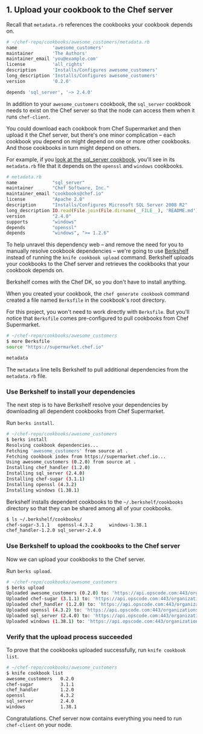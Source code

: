 ## 1. Upload your cookbook to the Chef server

Recall that <code class="file-path">metadata.rb</code> references the cookbooks your cookbook depends on.

```ruby
# ~/chef-repo/cookbooks/awesome_customers/metadata.rb
name             'awesome_customers'
maintainer       'The Authors'
maintainer_email 'you@example.com'
license          'all_rights'
description      'Installs/Configures awesome_customers'
long_description 'Installs/Configures awesome_customers'
version          '0.2.0'

depends 'sql_server', '~> 2.4.0'
```

In addition to your `awesome_customers` cookbook, the `sql_server` cookbook needs to exist on the Chef server so that the node can access them when it runs `chef-client`.

You could download each cookbook from Chef Supermarket and then upload it the Chef server, but there's one minor complication &ndash; each cookbook you depend on might depend on one or more other cookbooks. And those cookbooks in turn might depend on others.

For example, if you [look at the sql_server cookbook](https://github.com/opscode-cookbooks/sql_server/blob/master/metadata.rb), you'll see in its <code class="file-path">metadata.rb</code> file that it depends on the `openssl` and `windows` cookbooks.

```ruby
# metadata.rb
name             "sql_server"
maintainer       "Chef Software, Inc."
maintainer_email "cookbooks@chef.io"
license          "Apache 2.0"
description      "Installs/Configures Microsoft SQL Server 2008 R2"
long_description IO.read(File.join(File.dirname(__FILE__), 'README.md'))
version          "2.4.0"
supports         "windows"
depends          "openssl"
depends          "windows", ">= 1.2.6"
```

To help unravel this dependency web &ndash; and remove the need for you to manually resolve cookbook dependencies &ndash; we're going to use [Berkshelf](http://berkshelf.com) instead of running the `knife cookbook upload` command. Berkshelf uploads your cookbooks to the Chef server and retrieves the cookbooks that your cookbook depends on.

Berkshelf comes with the Chef DK, so you don't have to install anything.

When you created your cookbook, the `chef generate cookbook` command created a file named <code class="file-path">Berksfile</code> in the cookbook's root directory.

For this project, you won't need to work directly with <code class="file-path">Berksfile</code>. But you'll notice that <code class="file-path">Berksfile</code> comes pre-configured to pull cookbooks from Chef Supermarket.

```bash
# ~/chef-repo/cookbooks/awesome_customers
$ more Berksfile
source "https://supermarket.chef.io"

metadata
```

The `metadata` line tells Berkshelf to pull additional dependencies from the <code class="file-path">metadata.rb</code> file.

### Use Berkshelf to install your dependencies

The next step is to have Berkshelf resolve your dependencies by downloading all dependent cookbooks from Chef Supermarket.

Run `berks install`.

```bash
# ~/chef-repo/cookbooks/awesome_customers
$ berks install
Resolving cookbook dependencies...
Fetching 'awesome_customers' from source at .
Fetching cookbook index from https://supermarket.chef.io...
Using awesome_customers (0.2.0) from source at .
Installing chef_handler (1.2.0)
Installing sql_server (2.4.0)
Installing chef-sugar (3.1.1)
Installing openssl (4.3.2)
Installing windows (1.38.1)
```

Berkshelf installs dependent cookbooks to the <code class="file-path">~/.berkshelf/cookbooks</code> directory so that they can be shared among all of your cookbooks.

```bash
$ ls ~/.berkshelf/cookbooks/
chef-sugar-3.1.1   openssl-4.3.2      windows-1.38.1
chef_handler-1.2.0 sql_server-2.4.0
```

### Use Berkshelf to upload the cookbooks to the Chef server

Now we can upload your cookbooks to the Chef server.

Run `berks upload`.

```bash
# ~/chef-repo/cookbooks/awesome_customers
$ berks upload
Uploaded awesome_customers (0.2.0) to: 'https://api.opscode.com:443/organizations/your-org-name'
Uploaded chef-sugar (3.1.1) to: 'https://api.opscode.com:443/organizations/your-org-name'
Uploaded chef_handler (1.2.0) to: 'https://api.opscode.com:443/organizations/your-org-name'
Uploaded openssl (4.3.2) to: 'https://api.opscode.com:443/organizations/your-org-name'
Uploaded sql_server (2.4.0) to: 'https://api.opscode.com:443/organizations/your-org-name'
Uploaded windows (1.38.1) to: 'https://api.opscode.com:443/organizations/your-org-name'
```

### Verify that the upload process succeeded

To prove that the cookbooks uploaded successfully, run `knife cookbook list`.

```bash
# ~/chef-repo/cookbooks/awesome_customers
$ knife cookbook list
awesome_customers   0.2.0
chef-sugar          3.1.1
chef_handler        1.2.0
openssl             4.3.2
sql_server          2.4.0
windows             1.38.1
```

Congratulations. Chef server now contains everything you need to run `chef-client` on your node.
